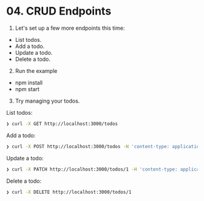 # 04. CRUD Endpoints

1. Let's set up a few more endpoints this time:

  * List todos.
  * Add a todo.
  * Update a todo.
  * Delete a todo.

2. Run the example

  * npm install
  * npm start

3. Try managing your todos.

List todos:

```bash
❯ curl -X GET http://localhost:3000/todos
```

Add a todo:

```bash
❯ curl -X POST http://localhost:3000/todos -H 'content-type: application/json' -d '{ "id": 1, "title": "Foobar", "completed": false }'
```

Update a todo:

```bash
❯ curl -X PATCH http://localhost:3000/todos/1 -H 'content-type: application/json' -d '{ "completed": true }'
```

Delete a todo:

```bash
❯ curl -X DELETE http://localhost:3000/todos/1
```
